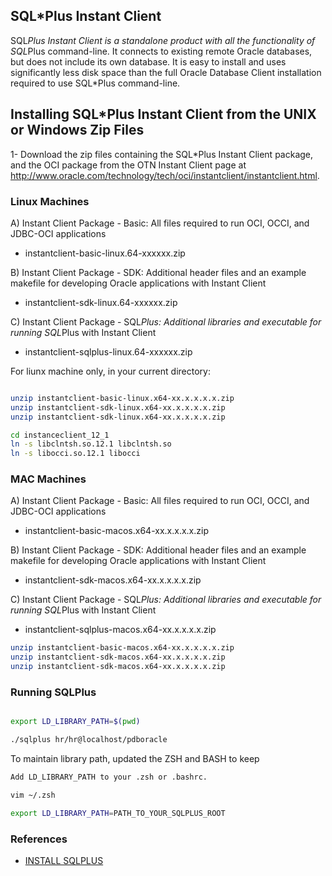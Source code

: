 ## SQL*Plus Instant Client
SQL*Plus Instant Client is a standalone product with all the functionality of SQL*Plus command-line. It connects to existing remote Oracle databases, but does not include its own database. It is easy to install and uses significantly less disk space than the full Oracle Database Client installation required to use SQL*Plus command-line.


## Installing SQL*Plus Instant Client from the UNIX or Windows Zip Files

1- Download the zip files containing the SQL*Plus Instant Client package, and the OCI package from the OTN Instant Client page at 
   http://www.oracle.com/technology/tech/oci/instantclient/instantclient.html. 

### Linux Machines

A) Instant Client Package - Basic: All files required to run OCI, OCCI, and JDBC-OCI applications 
- instantclient-basic-linux.64-xxxxxx.zip

B) Instant Client Package - SDK: Additional header files and an example makefile for developing Oracle applications with Instant Client
- instantclient-sdk-linux.64-xxxxxx.zip

C) Instant Client Package - SQL*Plus: Additional libraries and executable for running SQL*Plus with Instant Client
- instantclient-sqlplus-linux.64-xxxxxx.zip


For liunx machine only, in your current directory:

``` bash

unzip instantclient-basic-linux.x64-xx.x.x.x.x.zip
unzip instantclient-sdk-linux.x64-xx.x.x.x.x.zip
unzip instantclient-sdk-linux.x64-xx.x.x.x.x.zip

cd instanceclient_12_1
ln -s libclntsh.so.12.1 libclntsh.so
ln -s libocci.so.12.1 libocci
```

### MAC Machines

A) Instant Client Package - Basic: All files required to run OCI, OCCI, and JDBC-OCI applications 
- instantclient-basic-macos.x64-xx.x.x.x.x.zip

B) Instant Client Package - SDK: Additional header files and an example makefile for developing Oracle applications with Instant Client
- instantclient-sdk-macos.x64-xx.x.x.x.x.zip

C) Instant Client Package - SQL*Plus: Additional libraries and executable for running SQL*Plus with Instant Client
- instantclient-sqlplus-macos.x64-xx.x.x.x.x.zip

``` bash
unzip instantclient-basic-macos.x64-xx.x.x.x.x.zip
unzip instantclient-sdk-macos.x64-xx.x.x.x.x.zip
unzip instantclient-sdk-macos.x64-xx.x.x.x.x.zip
```

### Running SQLPlus

``` bash

export LD_LIBRARY_PATH=$(pwd)

./sqlplus hr/hr@localhost/pdboracle
```
To maintain library path, updated the ZSH and BASH to keep

``` bash
Add LD_LIBRARY_PATH to your .zsh or .bashrc.

vim ~/.zsh

export LD_LIBRARY_PATH=PATH_TO_YOUR_SQLPLUS_ROOT

```

### References
- [INSTALL SQLPLUS](https://www.youtube.com/watch?v=Sz69kdItkPw)
